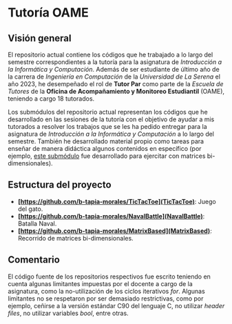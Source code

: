 # Tutoría OAME

## Visión general

El repositorio actual contiene los códigos que he trabajado a lo largo del semestre correspondientes a la tutoría para la asignatura de *Introducción a la Informática y Computación*. Además de ser estudiante de último año de la carrera de *Ingeniería en Computación* de la *Universidad de La Serena* el año 2023, he desempeñado el rol de **Tutor Par** como parte de la *Escuela de Tutores* de la **Oficina de Acompañamiento y Monitoreo Estudiantil** (OAME), teniendo a cargo 18 tutorados.

Los submódulos del repositorio actual representan los códigos que he desarrollado en las sesiones de la tutoría con el objetivo de ayudar a mis tutorados a resolver los trabajos que se les ha pedido entregar para la asignatura de *Introducción a la Informática y Computación* a lo largo del semestre. También he desarrollado material propio como tareas para enseñar de manera didáctica algunos contenidos en específico (por ejemplo, [este submódulo](https://github.com/b-tapia-morales/MatrixBased) fue desarrollado para ejercitar con matrices bi-dimensionales).

## Estructura del proyecto

- **[https://github.com/b-tapia-morales/TicTacToe](TicTacToe)**: Juego del gato.
- **[https://github.com/b-tapia-morales/NavalBattle](NavalBattle)**: Batalla Naval.
- **[https://github.com/b-tapia-morales/MatrixBased](MatrixBased)**: Recorrido de matrices bi-dimensionales.

## Comentario

El código fuente de los repositorios respectivos fue escrito teniendo en cuenta algunas limitantes impuestas por el docente a cargo de la asignatura, como la no-utilización de los ciclos iterativos *for*. Algunas limitantes no se respetaron por ser demasiado restrictivas, como por ejemplo, ceñirse a la versión estándar C90 del lenguaje C, no utilizar *header files*, no utilizar variables *bool*, entre otras.
